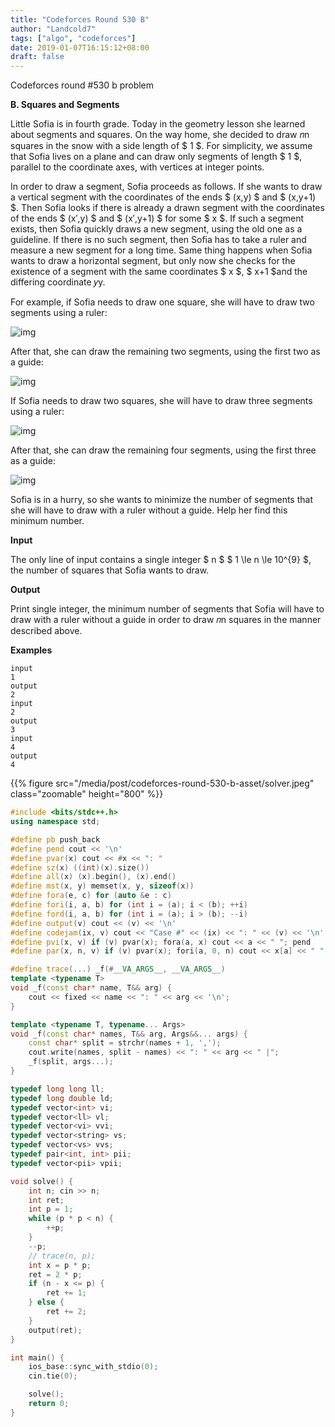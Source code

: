 ```yaml
---
title: "Codeforces Round 530 B"
author: "Landcold7"
tags: ["algo", "codeforces"]
date: 2019-01-07T16:15:12+08:00
draft: false
---
```


Codeforces round #530 b problem

<!--more-->

**B. Squares and Segments**

Little Sofia is in fourth grade. Today in the geometry lesson she learned about segments and squares. On the way home, she decided to draw 𝑛n squares in the snow with a side length of $ 1 $. For simplicity, we assume that Sofia lives on a plane and can draw only segments of length $ 1 $, parallel to the coordinate axes, with vertices at integer points.

In order to draw a segment, Sofia proceeds as follows. If she wants to draw a vertical segment with the coordinates of the ends $ (x,y) $ and $ (x,y+1) $. Then Sofia looks if there is already a drawn segment with the coordinates of the ends $ (x′,y) $ and $ (x′,y+1) $ for some $ x $. If such a segment exists, then Sofia quickly draws a new segment, using the old one as a guideline. If there is no such segment, then Sofia has to take a ruler and measure a new segment for a long time. Same thing happens when Sofia wants to draw a horizontal segment, but only now she checks for the existence of a segment with the same coordinates $ x $, $ x+1 $and the differing coordinate 𝑦y.

For example, if Sofia needs to draw one square, she will have to draw two segments using a ruler:

![img](/media/post/codeforces-round-530-b-asset/6828c65bae13ed02707cf640aefff2b431c2e421.png)

After that, she can draw the remaining two segments, using the first two as a guide:

![img](/media/post/codeforces-round-530-b-asset/67386c6f7dd570c81a116603e173d7b5690a61d2.png)

If Sofia needs to draw two squares, she will have to draw three segments using a ruler:

![img](/media/post/codeforces-round-530-b-asset/87b87a98836e80eaf356df1ed07f694d8d0f4384.png)

After that, she can draw the remaining four segments, using the first three as a guide:

![img](/media/post/codeforces-round-530-b-asset/a87ef39735eb57801724db3d75ec5b0647e20986.png)

Sofia is in a hurry, so she wants to minimize the number of segments that she will have to draw with a ruler without a guide. Help her find this minimum number.

**Input**

The only line of input contains a single integer $ n $ $ 1 \le n \le 10^{9} $, the number of squares that Sofia wants to draw.

**Output**

Print single integer, the minimum number of segments that Sofia will have to draw with a ruler without a guide in order to draw 𝑛n squares in the manner described above.

**Examples**

```
input
1
output
2
input
2
output
3
input
4
output
4
```

{{% figure src="/media/post/codeforces-round-530-b-asset/solver.jpeg" class="zoomable" height="800" %}}

```c++
#include <bits/stdc++.h>
using namespace std;

#define pb push_back
#define pend cout << '\n'
#define pvar(x) cout << #x << ": "
#define sz(x) ((int)(x).size())
#define all(x) (x).begin(), (x).end()
#define mst(x, y) memset(x, y, sizeof(x))
#define fora(e, c) for (auto &e : c)
#define fori(i, a, b) for (int i = (a); i < (b); ++i)
#define ford(i, a, b) for (int i = (a); i > (b); --i)
#define output(v) cout << (v) << '\n'
#define codejam(ix, v) cout << "Case #" << (ix) << ": " << (v) << '\n'
#define pvi(x, v) if (v) pvar(x); fora(a, x) cout << a << " "; pend
#define par(x, n, v) if (v) pvar(x); fori(a, 0, n) cout << x[a] << " "; pend

#define trace(...) _f(#__VA_ARGS__, __VA_ARGS__)
template <typename T>
void _f(const char* name, T&& arg) {
    cout << fixed << name << ": " << arg << '\n';
}

template <typename T, typename... Args>
void _f(const char* names, T&& arg, Args&&... args) {
    const char* split = strchr(names + 1, ',');
    cout.write(names, split - names) << ": " << arg << " |";
    _f(split, args...);
}

typedef long long ll;
typedef long double ld;
typedef vector<int> vi;
typedef vector<ll> vl;
typedef vector<vi> vvi;
typedef vector<string> vs;
typedef vector<vs> vvs;
typedef pair<int, int> pii;
typedef vector<pii> vpii;

void solve() {
    int n; cin >> n;
    int ret;
    int p = 1;
    while (p * p < n) {
        ++p;
    }
    --p;
    // trace(n, p);
    int x = p * p;
    ret = 2 * p;
    if (n - x <= p) {
        ret += 1;
    } else {
        ret += 2;
    }
    output(ret);
}

int main() {
    ios_base::sync_with_stdio(0);
    cin.tie(0);

    solve();
    return 0;
}
```

